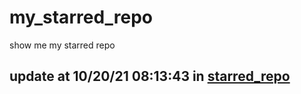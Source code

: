 # my_starred_repo
show me my starred repo

update at 10/20/21 08:13:43 in [starred_repo](./index.html)
---

